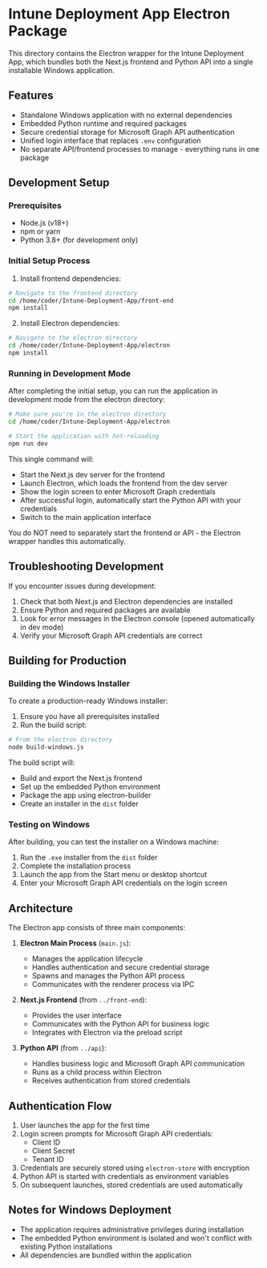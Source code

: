 # Intune Deployment App Electron Package

This directory contains the Electron wrapper for the Intune Deployment App, which bundles both the Next.js frontend and Python API into a single installable Windows application.

## Features

- Standalone Windows application with no external dependencies
- Embedded Python runtime and required packages
- Secure credential storage for Microsoft Graph API authentication
- Unified login interface that replaces `.env` configuration
- No separate API/frontend processes to manage - everything runs in one package

## Development Setup

### Prerequisites

- Node.js (v18+)
- npm or yarn
- Python 3.8+ (for development only)

### Initial Setup Process

1. Install frontend dependencies:

```bash
# Navigate to the frontend directory
cd /home/coder/Intune-Deployment-App/front-end
npm install
```

2. Install Electron dependencies:

```bash
# Navigate to the electron directory
cd /home/coder/Intune-Deployment-App/electron
npm install
```

### Running in Development Mode

After completing the initial setup, you can run the application in development mode from the electron directory:

```bash
# Make sure you're in the electron directory
cd /home/coder/Intune-Deployment-App/electron

# Start the application with hot-reloading
npm run dev
```

This single command will:
- Start the Next.js dev server for the frontend
- Launch Electron, which loads the frontend from the dev server
- Show the login screen to enter Microsoft Graph credentials
- After successful login, automatically start the Python API with your credentials
- Switch to the main application interface

You do NOT need to separately start the frontend or API - the Electron wrapper handles this automatically.

## Troubleshooting Development

If you encounter issues during development:

1. Check that both Next.js and Electron dependencies are installed
2. Ensure Python and required packages are available
3. Look for error messages in the Electron console (opened automatically in dev mode)
4. Verify your Microsoft Graph API credentials are correct

## Building for Production

### Building the Windows Installer

To create a production-ready Windows installer:

1. Ensure you have all prerequisites installed
2. Run the build script:

```bash
# From the electron directory
node build-windows.js
```

The build script will:
- Build and export the Next.js frontend
- Set up the embedded Python environment
- Package the app using electron-builder
- Create an installer in the `dist` folder

### Testing on Windows

After building, you can test the installer on a Windows machine:

1. Run the `.exe` installer from the `dist` folder
2. Complete the installation process
3. Launch the app from the Start menu or desktop shortcut
4. Enter your Microsoft Graph API credentials on the login screen

## Architecture

The Electron app consists of three main components:

1. **Electron Main Process** (`main.js`):
   - Manages the application lifecycle
   - Handles authentication and secure credential storage
   - Spawns and manages the Python API process
   - Communicates with the renderer process via IPC

2. **Next.js Frontend** (from `../front-end`):
   - Provides the user interface
   - Communicates with the Python API for business logic
   - Integrates with Electron via the preload script

3. **Python API** (from `../api`):
   - Handles business logic and Microsoft Graph API communication
   - Runs as a child process within Electron
   - Receives authentication from stored credentials

## Authentication Flow

1. User launches the app for the first time
2. Login screen prompts for Microsoft Graph API credentials:
   - Client ID
   - Client Secret
   - Tenant ID
3. Credentials are securely stored using `electron-store` with encryption
4. Python API is started with credentials as environment variables
5. On subsequent launches, stored credentials are used automatically

## Notes for Windows Deployment

- The application requires administrative privileges during installation
- The embedded Python environment is isolated and won't conflict with existing Python installations
- All dependencies are bundled within the application
